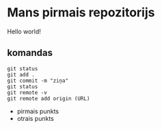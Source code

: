# Mans pirmais repozitorijs

Hello world!

## komandas
```
git status
git add . 
git commit -m "ziņa"
git status
git remote -v
git remote add origin (URL)
```

* pirmais punkts
* otrais punkts